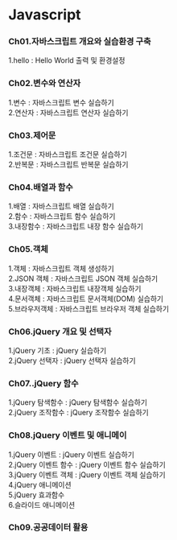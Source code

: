 # Javascript
### Ch01.자바스크립트 개요와 실습환경 구축
1.hello : Hello World 출력 및 환경설정
### Ch02.변수와 연산자
1.변수 : 자바스크립트 변수 실습하기<br>
2.연산자 : 자바스크립트 연산자 실습하기<br>

### Ch03.제어문
1.조건문 : 자바스크립트 조건문 실습하기<br>
2.반복문 : 자바스크립트 반복문 실습하기<br>

### Ch04.배열과 함수
1.배열 : 자바스크립트 배열 실습하기<br>
2.함수 : 자바스크립트 함수 실습하기<br>
3.내장함수 : 자바스크립트 내장 함수 실습하기<br>

### Ch05.객체
1.객체 : 자바스크립트 객체 생성하기<br>
2.JSON 객체 : 자바스크립트 JSON 객체 실습하기<br>
3.내장객체 : 자바스크립트 내장객체 실습하기<br>
4.문서객체 : 자바스크립트 문서객체(DOM) 실습하기<br>
5.브라우저객체 : 자바스크립트 브라우저 객체 실습하기<br>

### Ch06.jQuery 개요 및 선택자
1.jQuery 기초 : jQuery 실습하기<br>
2.jQuery 선택자 : jQuery 선택자 실습하기<br>

### Ch07..jQuery 함수
1.jQuery 탐색함수 : jQuery 탐색함수 실습하기<br>
2.jQuery 조작함수 : jQuery 조작함수 실습하기<br>

### Ch08.jQuery 이벤트 및 애니메이
1.jQuery 이벤트 : jQuery 이벤트 실습하기<br>
2.jQuery 이벤트 함수 : jQuery 이벤트 함수 실습하기<br>
3.jQuery 이벤트 객체 : jQuery 이벤트 객체 실습하기<br>
4.jQuery 애니메이션<br>
5.jQuery 효과함수<br>
6.슬라이드 애니메이션<br>

### Ch09.공공데이터 활용
